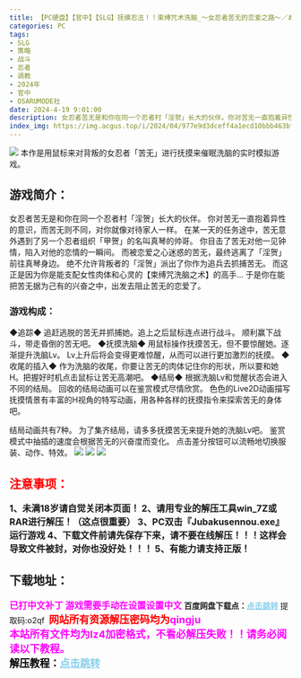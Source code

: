 ```yaml
---
title: 【PC硬盘】【官中】【SLG】抚摸忍法！！束缚咒术洗脑_～女忍者苦无的恋爱之路～／おさわり忍法!! 呪縛洗脳 ～くノ一クナイの恋の行く末～ V1.3
categories: PC
tags:
- SLG
- 策略
- 战斗
- 忍者
- 调教
- 2024年
- 官中
- OSARUMODE社
date: 2024-4-19 9:01:00
description: 女忍者苦无是和你在同一个忍者村「淫贺」长大的伙伴。你对苦无一直抱着异性的意识，而苦无则不同，对你就像对待家人一样。在某一天的任务途中，苦无意外遇到了另一个忍者组织「甲贺」的名叫真琴的帅哥。你目击了苦无对他一见钟情，陷入对他的恋情的一瞬间。
index_img: https://img.acgus.top/i/2024/04/977e9d3dceff4a1ecd10bbb463bf0952.webp
---
```

![](https://img.acgus.top/i/2024/04/977e9d3dceff4a1ecd10bbb463bf0952.webp)
本作是用鼠标来对背叛的女忍者「苦无」进行抚摸来催眠洗脑的实时模拟游戏。

## 游戏简介：
女忍者苦无是和你在同一个忍者村「淫贺」长大的伙伴。
你对苦无一直抱着异性的意识，而苦无则不同，对你就像对待家人一样。
在某一天的任务途中，苦无意外遇到了另一个忍者组织「甲贺」的名叫真琴的帅哥。
你目击了苦无对他一见钟情，陷入对他的恋情的一瞬间。
而被恋爱之心迷惑的苦无，最终逃离了「淫贺」前往真琴身边。
绝不允许背叛者的「淫贺」派出了你作为追兵去抓捕苦无。
而这正是因为你是能支配女性肉体和心灵的【束缚咒洗脑之术】的高手…
于是你在能把苦无据为己有的兴奋之中，出发去阻止苦无的恋爱了。

### 游戏构成：
◆追踪◆
追赶逃脱的苦无并抓捕她。追上之后鼠标连点进行战斗。
顺利赢下战斗，带走昏倒的苦无吧。
◆抚摸洗脑◆
用鼠标操作抚摸苦无，但不要惊醒她。逐渐提升洗脑Lv。
Lv上升后将会变得更难惊醒，从而可以进行更加激烈的抚摸。
◆收尾的插入◆
作为洗脑的收尾，你要让苦无的肉体记住你的形状，所以要和她H。把握好时机点击鼠标让苦无高潮吧。
◆结局◆
根据洗脑Lv和觉醒状态会进入不同的结局。
回收的结局动画可以在鉴赏模式尽情欣赏。
色色的Live2D动画描写
抚摸情景有丰富的H视角的特写动画，用各种各样的抚摸指令来探索苦无的身体吧。

结局动画共有7种。
为了集齐结局，请多多抚摸苦无来提升她的洗脑Lv吧。
鉴赏模式中抽插的速度会根据苦无的兴奋度而变化。
点击差分按钮可以流畅地切换服装、动作、特效。
![](https://img.acgus.top/i/2024/04/47ea6007e2f182f114fc2ca03e63ddc1.webp)
![](https://img.acgus.top/i/2024/04/7da0468c85a93bbb246ef80ec818fb83.webp)
![](https://img.acgus.top/i/2024/04/dd8322a01cbac9b64ca984b0ee1be2b5.webp)






## <font color=#FF0000 >注意事项：</font>
<font size=3><b>1、未满18岁请自觉关闭本页面！
2、请用专业的解压工具win_7Z或RAR进行解压！（这点很重要）
3、PC双击『Jubakusennou.exe』运行游戏
4、下载文件前请先保存下来，请不要在线解压！！！这样会导致文件被封，对你也没好处！！！
5、有能力请支持正版！</b></font>

## 下载地址：
<font color=#FF00FF size=3><b>已打中文补丁</b></font>
<font color=#FF00FF size=3>**游戏需要手动在设置设置中文**</font>
<b>百度网盘下载点：</b><a href="https://pan.baidu.com/s/1n3R1mR2vxLrrhhymOKre1Q?pwd=o2qf" style="color: #87CEEB;"><b>点击跳转</b></a> 提取码:o2qf
<a style="padding: 0" href="https://post.qingju.org/AD/"><img style="max-width:100%" src="https://img.acgus.top/i/2024/07/478f689b8021d8d499ab43d21acf137a.gif" alt=""></a>
<b><font color=#FF0000 size=4>网站所有资源解压密码均为</b></font><b><font color=#FF00FF size=4>qingju</font><font color=#FF0000 ></font></b><br><b><font color=#FF00FF size=4>本站所有文件均为lz4加密格式，不看必解压失败！！请务必阅读以下教程。</b></font><br><b><font color=#000 size=4>解压教程：</b><a href="https://post.qingju.org/tutorial/000/" style="color: #87CEEB;"><b>点击跳转</b></a>